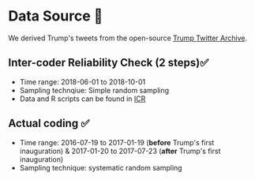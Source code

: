 # Data Source 📃
We derived Trump's tweets from the open-source [Trump Twitter Archive](https://www.thetrumparchive.com/?resultssortOption=%22Latest%22).
## Inter-coder Reliability Check (2 steps)✅
- Time range: 2018-06-01 to 2018-10-01
- Sampling technqiue: Simple random sampling
- Data and R scripts can be found in [ICR]()
## Actual coding ✅
- Time range: 2016-07-19 to 2017-01-19 (**before** Trump's first inauguration) & 2017-01-20 to 2017-07-23 (**after** Trump's first inauguration)
- Sampling technique: systematic random sampling


